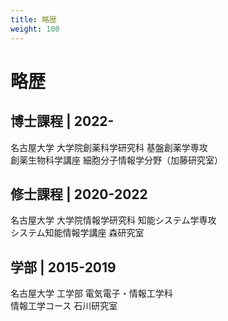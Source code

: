 ```yaml
---
title: 略歴
weight: 100
---
```


# 略歴

## 博士課程 | 2022-

名古屋大学 大学院創薬科学研究科 基盤創薬学専攻  
創薬生物科学講座 細胞分子情報学分野（加藤研究室）


## 修士課程 | 2020-2022

名古屋大学 大学院情報学研究科 知能システム学専攻  
システム知能情報学講座 森研究室

## 学部 | 2015-2019

名古屋大学 工学部 電気電子・情報工学科  
情報工学コース 石川研究室
